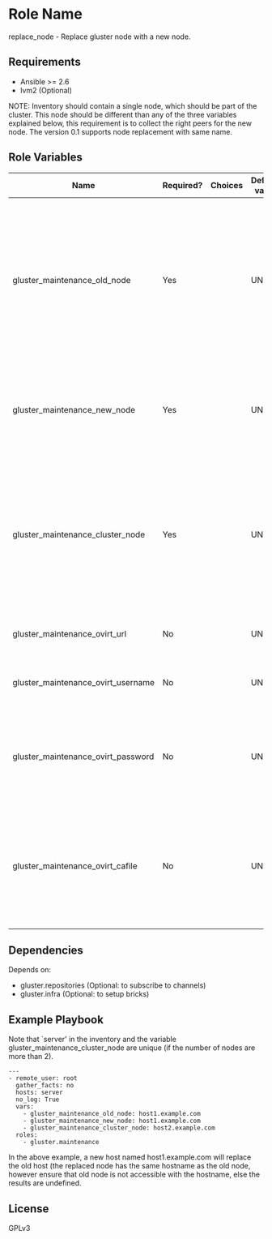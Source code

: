 Role Name
=========

replace_node - Replace gluster node with a new node.

Requirements
------------

- Ansible >= 2.6
- lvm2 (Optional)


NOTE: Inventory should contain a single node, which should be part of the cluster. This node should be different than any of the three variables explained below, this requirement is to collect the right peers for the new node.
      The version 0.1 supports node replacement with same name.


Role Variables
--------------

| Name                     | Required? | Choices| Default value         | Comments                          |
|--------------------------|----|---|-----------------------|-----------------------------------|
| gluster_maintenance_old_node | Yes |  | UNDEF   | The node which has to be replaced with a new node. Just the node name is needed to get the peer id, the node need not be accessible. Provide the name that was used to probe the peers. |
| gluster_maintenance_new_node | Yes|  | UNDEF | New node which will replace the old node. This name can be same as the old node or different name. |
| gluster_maintenance_cluster_node | Yes | | UNDEF | The node on which the peer, volume-id details are collected. This node should be part of the trusted storage pool, and different from node being replaced.|
| gluster_maintenance_ovirt_url |  No| | UNDEF | URL for the ovirt management node |
| gluster_maintenance_ovirt_username | No | | UNDEF | Username for ovirt management node authentication |
| gluster_maintenance_ovirt_password | No | | UNDEF | Password for ovirt management node login. This variable should be encrypted using ansible-vault. |
| gluster_maintenance_ovirt_cafile | No | | UNDEF | A PEM file containing the trusted CA certificates. The certificate presented by the server will be verified using these CA certificates. |


Dependencies
------------

Depends on:

- gluster.repositories (Optional: to subscribe to channels)
- gluster.infra (Optional: to setup bricks)

Example Playbook
----------------

Note that `server' in the inventory and the variable gluster_maintenance_cluster_node are unique (if the number of nodes are more than 2).

```
---
- remote_user: root
  gather_facts: no
  hosts: server
  no_log: True
  vars:
    - gluster_maintenance_old_node: host1.example.com
    - gluster_maintenance_new_node: host1.example.com
    - gluster_maintenance_cluster_node: host2.example.com
  roles:
    - gluster.maintenance
```

In the above example, a new host named host1.example.com will replace the old host (the replaced node has the same hostname as the old node, however ensure that old node is not accessible with the hostname, else the results are undefined.


License
-------

GPLv3

